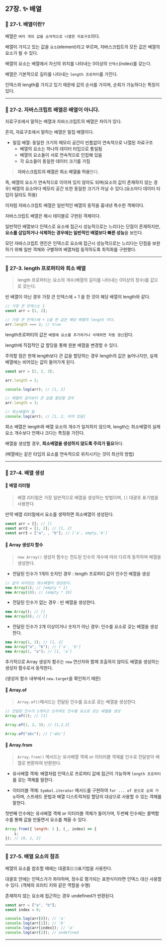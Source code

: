 ## 27장. ✨ 배열

### 📌 27-1. 배열이란?

배열은 `여러 개의 값을 순차적으로 나열한 자료구조`이다.

배열이 가지고 있는 값을 `요소`(element)라고 부르며, 자바스크립트의 모든 값은 배열의 요소가 될 수 있다.

배열의 요소는 배열에서 자신의 위치를 나타내는 0이상의 `인덱스`(index)를 갖는다.

배열은 기본적으로 길이를 나타내는 `length 프로퍼티`를 가진다.

인덱스와 length를 가지고 있기 때문에 값의 순서를 가지며, 순회가 가능하다는 특징이 있다.

---

### 📌 27-2. 자바스크립트 배열은 배열이 아니다.

자료구조에서 말하는 배열과 자바스크립트의 배열은 차이가 있다.

흔히, 자료구조에서 말하는 배열은 밀집 배열이다.

- 밀집 배열: 동일한 크기의 메모리 공간이 빈틈없이 연속적으로 나열된 자료구조
  - 배열의 요소는 하나의 데이터 타입으로 통일됨
  - 배열의 요소들이 서로 연속적으로 인접해 있음
  - 각 요소들이 동일한 데이터 크기를 가짐

> **자바스크립트의 배열은 희소 배열을 허용**한다.

즉, 배열의 요소가 연속적으로 이어져 있지 않아도 되며(요소의 값이 존재하지 않는 경우) 배열의 요소마다 메모리 공간 또한 동일한 크기가 아닐 수 있다.(요소마다 데이터 타입이 달라도 허용)

이처럼 자바스크립트 배열은 일반적인 배열의 동작을 흉내낸 특수한 객체이다.

자바스크립트 배열은 해시 테이블로 구현된 객체이다.

일반적인 배열보다 인덱스로 요소에 접근시 성능적으로는 느리다는 단점이 존재하지만,
**요소를 삽입하거나 삭제하는 경우에는 일반적인 배열보다 빠른 성능**을 보인다.

모던 자바스크립트 엔진은 인덱스로 요소에 접근시 성능적으로는 느리다는 단점을 보완하기 위해 일반 객체와 구별하여 배열처럼 동작하도록 최적화를 구현했다.

---

### 📌 27-3. length 프로퍼티와 희소 배열

> length 프로퍼티는 요소의 개수(배열의 길이를 나타내는 0이상의 정수)를 값으로 갖는다.

빈 배열이 아닌 경우 가장 큰 인덱스에 + 1 을 한 것이 해당 배열의 length와 같다.

```js
// 가장 큰 인덱스는 1
const arr = [1, 2];

// 가장 큰 인덱스에 + 1을 한 값은 해당 배열의 length 이다.
arr.length === 2; // true
```

length프로퍼티의 값은 `배열에 요소를 추가하거나 삭제하면 자동 갱신`된다.

length에 직접적인 값 할당을 통해 원본 배열을 변경할 수 있다.

주의할 점은 현재 length보다 큰 값을 할당하는 경우 length의 값은 늘어나지만,
실제 배열에는 비어있는 값이 들어가게 된다.

```js
const arr = [1, 2, 3];

arr.length = 2;

console.log(arr); // [1, 2]

// 배열의 길이보다 큰 값을 할당할 경우
arr.length = 3;

// 희소배열이 됨
console.log(arr); // [1, 2, 비어 있음]
```

희소 배열은 length와 배열 요소의 개수가 일치하지 않으며, length는 희소배열의 실제 요소 개수보다 언제나 크다는 특징을 가진다.

배열을 생성할 경우, **희소배열을 생성하지 않도록 주의가 필요**하다.

(배열에는 같은 타입의 요소를 연속적으로 위치시키는 것이 최선의 방법)

---

### 📌 27-4. 배열 생성

#### 🔎 배열 리터럴

> 배열 리터럴은 가장 일반적으로 배열을 생성하는 방법이며, `[]` 대괄호 표기법을 사용한다.

만약 배열 리터럴에서 요소를 생략하면 희소배열이 생성된다.

```js
const arr = []; // []
const arr2 = [1, 2]; // [1, 2]
const arr3 = ["a", , "b"]; // ['a', empty,'b']
```

#### 🔎 Array 생성자 함수

> `new Array()` 생성자 함수는 전도된 인수의 개수에 따라 다르게 동작하며 배열을 생성한다.

- 전달된 인수가 1개의 숫자인 경우 : length 프로퍼티 값이 인수인 배열을 생성

```js
// 값이 비어있는 희소배열이 생성된다.
new Array(1); // [empty * 1]
new Array(10); // [empty * 10]
```

- 전달된 인수가 없는 경우 : 빈 배열을 생성한다.

```js
new Array(); // []
new Array(0); // []
```

- 전달된 인수가 2개 이상이거나 숫자가 아닌 경우: 인수를 요소로 갖는 배열을 생성한다.

```js
new Array(1, 2); // [1, 2]
new Array("a", "b"); // ['a', 'b']
new Array(1, "a"); // [1, 'a']
```

추가적으로 Array 생성자 함수는 `new` 연산자와 함께 호출하지 않아도 배열을 생성하는 생성자 함수로서 동작한다.

(생성자 함수 내부에서 `new.target`을 확인하기 때문)

#### 🔎 Array.of

> `Array.of()`메서드는 전달된 인수를 요소로 갖는 배열을 생성한다.

```js
// 전달된 인수가 1개이고 숫자여도 인수를 요소로 갖는 배열을 생성
Array.of(1); // [1]

Array.of(1, 2, 3); // [1,2,3]

Array.of("abc"); // ['abc']
```

#### 🔎 Array.from

> `Array.from()` 메서드는 유사배열 객체 or 이터러블 객체를 인수로 전달받아 배열로 변환하여 반환한다.

- 유사배열 객체: 배열처럼 인덱스로 프로퍼티 값에 접근이 가능하며 `length 프로퍼티`를 갖는 객체를 말한다.

- 이터러블 객체: `Symbol.iterator` 메서드를 구현하여 `for ... of 문으로 순회 가능`하며, 스프레드 문법과 배열 디스트럭처링 할당의 대상으로 사용할 수 있는 객체를 말한다.

첫번째 인수에는 유사배열 객체 or 이터러블 객체가 들어가며, 두번째 인수에는 콜백함수를 통해 값을 만들면서 요소를 채울 수 있다.

```js
Array.from({ length: 3 }, (_, index) => {
	i;
}); // [0, 1, 2]
```

---

### 📌 27-5. 배열 요소의 참조

배열의 요소를 참조할 때에는 대괄호(`[]`)표기법을 사용한다.

대괄호 안에는 인덱스가가 와야하며, 정수로 평가되는 표현식이라면 인덱스 대신 사용할 수 있다.
(객체의 프러티 키와 같은 역할을 수행)

존재하지 않는 요소에 접근하는 경우 undefined가 반환된다.

```js
const arr = ["a", "b"];
const index = 0;

console.log(arr[0]); // 'a'
console.log(arr[1]); // 'b'
console.log(arr[index]); // 'a'
console.log(arr[2]); // undefined
```

---
